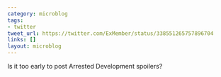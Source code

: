 ```yaml
---
category: microblog
tags:
- twitter
tweet_url: https://twitter.com/ExMember/status/338551265757896704
links: []
layout: microblog
---
```

Is it too early to post Arrested Development spoilers?

